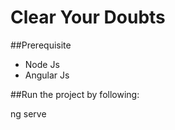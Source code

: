 # Clear Your Doubts

##Prerequisite

- Node Js
- Angular Js


##Run the project by following:

ng serve
